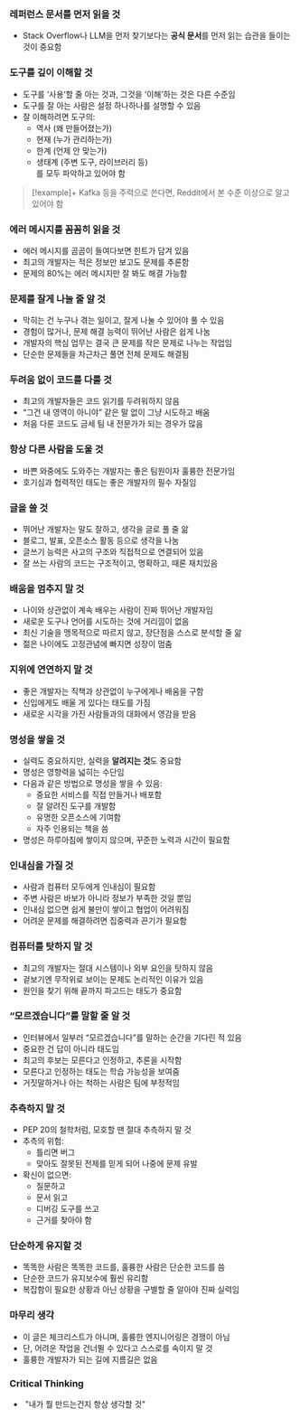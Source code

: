 ### 레퍼런스 문서를 먼저 읽을 것
+ Stack Overflow나 LLM을 먼저 찾기보다는 **공식 문서**를 먼저 읽는 습관을 들이는 것이 중요함

### 도구를 깊이 이해할 것
- 도구를 ‘사용’할 줄 아는 것과, 그것을 ‘이해’하는 것은 다른 수준임
- 도구를 잘 아는 사람은 설정 하나하나를 설명할 수 있음
- 잘 이해하려면 도구의:
    - 역사 (왜 만들어졌는가)
    - 현재 (누가 관리하는가)
    - 한계 (언제 안 맞는가)
    - 생태계 (주변 도구, 라이브러리 등)  
        를 모두 파악하고 있어야 함

> [!example]+ 
> Kafka 등을 주력으로 쓴다면, Reddit에서 본 수준 이상으로 알고 있어야 함

### 에러 메시지를 꼼꼼히 읽을 것
- 에러 메시지를 곰곰이 들여다보면 힌트가 담겨 있음
- 최고의 개발자는 적은 정보만 보고도 문제를 추론함
- 문제의 80%는 에러 메시지만 잘 봐도 해결 가능함

### 문제를 잘게 나눌 줄 알 것
- 막히는 건 누구나 겪는 일이고, 잘게 나눌 수 있어야 풀 수 있음
- 경험이 많거나, 문제 해결 능력이 뛰어난 사람은 쉽게 나눔
- 개발자의 핵심 업무는 결국 큰 문제를 작은 문제로 나누는 작업임
- 단순한 문제들을 차근차근 풀면 전체 문제도 해결됨

### 두려움 없이 코드를 다룰 것
- 최고의 개발자들은 코드 읽기를 두려워하지 않음
- “그건 내 영역이 아니야” 같은 말 없이 그냥 시도하고 배움
- 처음 다룬 코드도 금세 팀 내 전문가가 되는 경우가 많음

### 항상 다른 사람을 도울 것
- 바쁜 와중에도 도와주는 개발자는 좋은 팀원이자 훌륭한 전문가임
- 호기심과 협력적인 태도는 좋은 개발자의 필수 자질임

### 글을 쓸 것
- 뛰어난 개발자는 말도 잘하고, 생각을 글로 풀 줄 앎
- 블로그, 발표, 오픈소스 활동 등으로 생각을 나눔
- 글쓰기 능력은 사고의 구조와 직접적으로 연결되어 있음
- 잘 쓰는 사람의 코드는 구조적이고, 명확하고, 때론 재치있음

### 배움을 멈추지 말 것
- 나이와 상관없이 계속 배우는 사람이 진짜 뛰어난 개발자임
- 새로운 도구나 언어를 시도하는 것에 거리낌이 없음
- 최신 기술을 맹목적으로 따르지 않고, 장단점을 스스로 분석할 줄 앎
- 젊은 나이에도 고정관념에 빠지면 성장이 멈춤

### 지위에 연연하지 말 것
- 좋은 개발자는 직책과 상관없이 누구에게나 배움을 구함
- 신입에게도 배울 게 있다는 태도를 가짐
- 새로운 시각을 가진 사람들과의 대화에서 영감을 받음

### 명성을 쌓을 것
- 실력도 중요하지만, 실력을 **알려지는 것**도 중요함
- 명성은 영향력을 넓히는 수단임
- 다음과 같은 방법으로 명성을 쌓을 수 있음:
    - 중요한 서비스를 직접 만들거나 배포함
    - 잘 알려진 도구를 개발함
    - 유명한 오픈소스에 기여함
    - 자주 인용되는 책을 씀
- 명성은 하루아침에 쌓이지 않으며, 꾸준한 노력과 시간이 필요함

### 인내심을 가질 것
- 사람과 컴퓨터 모두에게 인내심이 필요함
- 주변 사람은 바보가 아니라 정보가 부족한 것일 뿐임
- 인내심 없으면 쉽게 불만이 쌓이고 협업이 어려워짐
- 어려운 문제를 해결하려면 집중력과 끈기가 필요함

### 컴퓨터를 탓하지 말 것
- 최고의 개발자는 절대 시스템이나 외부 요인을 탓하지 않음
- 겉보기엔 무작위로 보이는 문제도 논리적인 이유가 있음
- 원인을 찾기 위해 끝까지 파고드는 태도가 중요함

### “모르겠습니다”를 말할 줄 알 것
- 인터뷰에서 일부러 “모르겠습니다”를 말하는 순간을 기다린 적 있음
- 중요한 건 답이 아니라 태도임
- 최고의 후보는 모른다고 인정하고, 추론을 시작함
- 모른다고 인정하는 태도는 학습 가능성을 보여줌
- 거짓말하거나 아는 척하는 사람은 팀에 부정적임

### 추측하지 말 것
- PEP 20의 철학처럼, 모호할 땐 절대 추측하지 말 것
- 추측의 위험:
    - 틀리면 버그
    - 맞아도 잘못된 전제를 믿게 되어 나중에 문제 유발
- 확신이 없으면:
    - 질문하고
    - 문서 읽고
    - 디버깅 도구를 쓰고
    - 근거를 찾아야 함

### 단순하게 유지할 것
- 똑똑한 사람은 똑똑한 코드를, 훌륭한 사람은 단순한 코드를 씀
- 단순한 코드가 유지보수에 훨씬 유리함
- 복잡함이 필요한 상황과 아닌 상황을 구별할 줄 알아야 진짜 실력임

### 마무리 생각
- 이 글은 체크리스트가 아니며, 훌륭한 엔지니어링은 경쟁이 아님
- 단, 어려운 작업을 건너뛸 수 있다고 스스로를 속이지 말 것
- 훌륭한 개발자가 되는 길에 지름길은 없음

### Critical Thinking
+  "내가 뭘 만드는건지 항상 생각할 것"